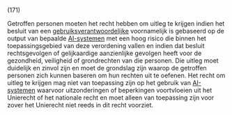 (171)

Getroffen personen moeten het recht hebben om uitleg te krijgen indien het besluit van een [gebruiksverantwoordelijke](a3.md#^gebruiksverantwoordelijke) voornamelijk is gebaseerd op de output van bepaalde [AI-systemen](a3.md#^ai-systeem) met een hoog risico die binnen het toepassingsgebied van deze verordening vallen en indien dat besluit rechtsgevolgen of gelijkaardige aanzienlijke gevolgen heeft voor de gezondheid, veiligheid of grondrechten van die personen. Die uitleg moet duidelijk en zinvol zijn en moet de grondslag zijn waarop de getroffen personen zich kunnen baseren om hun rechten uit te oefenen. Het recht om uitleg te krijgen mag niet van toepassing zijn op het gebruik van [AI-systemen](a3.md#^ai-systeem) waarvoor uitzonderingen of beperkingen voortvloeien uit het Unierecht of het nationale recht en moet alleen van toepassing zijn voor zover het Unierecht niet reeds in dit recht voorziet.
